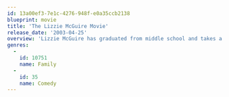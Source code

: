 ```yaml
---
id: 13a00ef3-7e1c-4276-948f-e0a35ccb2138
blueprint: movie
title: 'The Lizzie McGuire Movie'
release_date: '2003-04-25'
overview: 'Lizzie McGuire has graduated from middle school and takes a trip to Rome, Italy.'
genres:
  -
    id: 10751
    name: Family
  -
    id: 35
    name: Comedy
---
```

